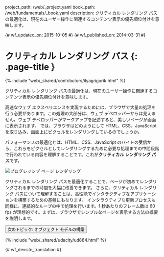 project_path: /web/_project.yaml
book_path: /web/fundamentals/_book.yaml
description: クリティカル レンダリング パスの最適化は、現在のユーザー操作に関連するコンテンツ表示の優先順位付けを意味します。

{# wf_updated_on: 2015-10-05 #}
{# wf_published_on: 2014-03-31 #}

#  クリティカル レンダリング パス {: .page-title }

{% include "web/_shared/contributors/ilyagrigorik.html" %}


クリティカル レンダリング パスの最適化は、現在のユーザー操作に関連するコンテンツ表示の優先順位付けを意味します。

高速なウェブ エクスペリエンスを実現するためには、ブラウザで大量の処理を行う必要があります。この処理の大部分は、ウェブ デベロッパーからは見えません。ウェブ デベロッパーがマークアップを記述すると、美しいページが画面に表示されます。
では、ブラウザはどのようにして HTML、CSS、JavaScript を取り込み、画面上にピクセルをレンダリングしているのでしょうか。


パフォーマンスの最適化とは、HTML、CSS、JavaScript のバイトの受信から、これらをピクセルとしてレンダリングするために必要な処理までの中間段階で行われている内容を理解することです。これが**クリティカル レンダリング パス**です。




<img src="images/progressive-rendering.png"  alt="プログレッシブ ページ レンダリング">

クリティカル レンダリング パスを最適化することで、ページが初めてレンダリングされるまでの時間を大幅に改善できます。
さらに、クリティカル レンダリング パスについて理解することは、高性能でインタラクティブなアプリケーションを構築するための基盤にもなります。
インタラクティブな更新プロセスも同様に、連続的なループの中で処理を行います。1 秒あたりのフレーム数は 60 fps が理想的です。まずは、ブラウザでシンプルなページを表示する方法の概要を説明します。

<a href="constructing-the-object-model" class="gc-analytics-event"
    data-category="CRP" data-label="Next / Constructing the Object Model">
  <button>次のトピック: オブジェクト モデルの構築</button>
</a>

{% include "web/_shared/udacity/ud884.html" %}


{# wf_devsite_translation #}
